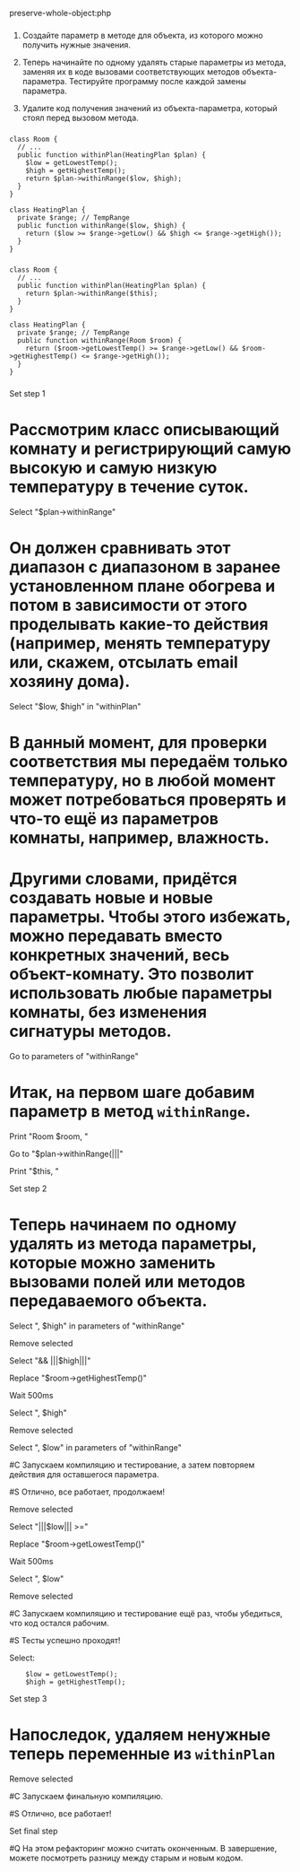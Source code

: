 preserve-whole-object:php

###

1. Создайте параметр в методе для объекта, из которого можно получить нужные значения.

2. Теперь начинайте по одному удалять старые параметры из метода, заменяя их в коде вызовами соответствующих методов объекта-параметра. Тестируйте программу после каждой замены параметра.

3. Удалите код получения значений из объекта-параметра, который стоял перед вызовом метода.



###

```
class Room {
  // ...
  public function withinPlan(HeatingPlan $plan) {
    $low = getLowestTemp();
    $high = getHighestTemp();
    return $plan->withinRange($low, $high);
  }
}

class HeatingPlan {
  private $range; // TempRange
  public function withinRange($low, $high) {
    return ($low >= $range->getLow() && $high <= $range->getHigh());
  }
}
```

###

```
class Room {
  // ...
  public function withinPlan(HeatingPlan $plan) {
    return $plan->withinRange($this);
  }
}

class HeatingPlan {
  private $range; // TempRange
  public function withinRange(Room $room) {
    return ($room->getLowestTemp() >= $range->getLow() && $room->getHighestTemp() <= $range->getHigh());
  }
}
```

###

Set step 1

# Рассмотрим класс описывающий комнату и регистрирующий самую высокую и самую низкую температуру в течение суток.

Select "$plan->withinRange"

# Он должен сравнивать этот диапазон с диапазоном в заранее установленном плане обогрева и потом в зависимости от этого проделывать какие-то действия (например, менять температуру или, скажем, отсылать email хозяину дома).

Select "$low, $high" in "withinPlan"

# В данный момент, для проверки соответствия мы передаём только температуру, но в любой момент может потребоваться проверять и что-то ещё из параметров комнаты, например, влажность.

# Другими словами, придётся создавать новые и новые параметры. Чтобы этого избежать, можно передавать вместо конкретных значений, весь объект-комнату. Это позволит использовать любые параметры комнаты, без изменения сигнатуры методов.

Go to parameters of "withinRange"

# Итак, на первом шаге добавим параметр в метод <code>withinRange</code>.

Print "Room $room, "

Go to "$plan->withinRange(|||"

Print "$this, "

Set step 2

# Теперь начинаем по одному удалять из метода параметры, которые можно заменить вызовами полей или методов передаваемого объекта.

Select ", $high" in parameters of "withinRange"

Remove selected

Select "&& |||$high|||"

Replace "$room->getHighestTemp()"

Wait 500ms

Select ", $high"

Remove selected


Select ", $low" in parameters of "withinRange"

#C Запускаем компиляцию и тестирование, а затем повторяем действия для оставшегося параметра.

#S Отлично, все работает, продолжаем!

Remove selected

Select "|||$low||| >="

Replace "$room->getLowestTemp()"

Wait 500ms

Select ", $low"

Remove selected


#C Запускаем компиляцию и тестирование ещё раз, чтобы убедиться, что код остался рабочим.

#S Тесты успешно проходят!

Select:
```
    $low = getLowestTemp();
    $high = getHighestTemp();

```

Set step 3

# Напоследок, удаляем ненужные теперь переменные из <code>withinPlan</code>

Remove selected

#C Запускаем финальную компиляцию.

#S Отлично, все работает!

Set final step

#Q На этом рефакторинг можно считать оконченным. В завершение, можете посмотреть разницу между старым и новым кодом.